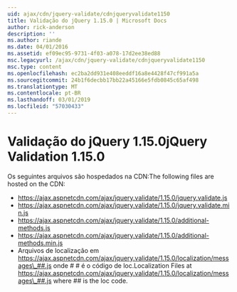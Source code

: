 ```yaml
---
uid: ajax/cdn/jquery-validate/cdnjqueryvalidate1150
title: Validação do jQuery 1.15.0 | Microsoft Docs
author: rick-anderson
description: ''
ms.author: riande
ms.date: 04/01/2016
ms.assetid: ef09ec95-9731-4f03-a078-17d2ee38ed88
msc.legacyurl: /ajax/cdn/jquery-validate/cdnjqueryvalidate1150
msc.type: content
ms.openlocfilehash: ec2ba2dd931e408eeddf16a8e4428f47cf991a5a
ms.sourcegitcommit: 24b1f6decbb17bb22a45166e5fdb0845c65af498
ms.translationtype: MT
ms.contentlocale: pt-BR
ms.lasthandoff: 03/01/2019
ms.locfileid: "57030433"
---
```

<a name="jquery-validation-1150"></a><span data-ttu-id="5ff3a-102">Validação do jQuery 1.15.0</span><span class="sxs-lookup"><span data-stu-id="5ff3a-102">jQuery Validation 1.15.0</span></span>
====================
<span data-ttu-id="5ff3a-103">Os seguintes arquivos são hospedados na CDN:</span><span class="sxs-lookup"><span data-stu-id="5ff3a-103">The following files are hosted on the CDN:</span></span>

- https://ajax.aspnetcdn.com/ajax/jquery.validate/1.15.0/jquery.validate.js
- https://ajax.aspnetcdn.com/ajax/jquery.validate/1.15.0/jquery.validate.min.js
- https://ajax.aspnetcdn.com/ajax/jquery.validate/1.15.0/additional-methods.js
- https://ajax.aspnetcdn.com/ajax/jquery.validate/1.15.0/additional-methods.min.js
- <span data-ttu-id="5ff3a-104">Arquivos de localização em https://ajax.aspnetcdn.com/ajax/jquery.validate/1.15.0/localization/messages\_##.js onde # # é o código de loc.</span><span class="sxs-lookup"><span data-stu-id="5ff3a-104">Localization Files at https://ajax.aspnetcdn.com/ajax/jquery.validate/1.15.0/localization/messages\_##.js where ## is the loc code.</span></span>

